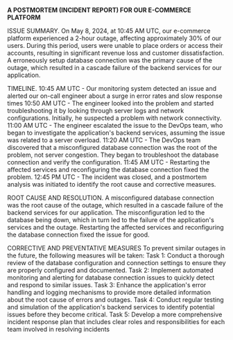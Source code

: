 **A POSTMORTEM (INCIDENT REPORT) FOR OUR E-COMMERCE PLATFORM**

ISSUE SUMMARY.
On May 8, 2024, at 10:45 AM UTC, our e-commerce platform experienced a 2-hour outage, affecting approximately 30% of our users. During this period, users were unable to place orders or access their accounts, resulting in significant revenue loss and customer dissatisfaction. A erroneously setup database connection was the primary cause of the outage, which resulted in a cascade failure of the backend services for our application.

TIMELINE.
10:45 AM UTC - Our monitoring system detected an issue and alerted our on-call engineer about a surge in error rates and slow response times
10:50 AM UTC - The engineer looked into the problem and started troubleshooting it by looking through server logs and network configurations. Initially, he suspected a problem with network connectivity.
11:00 AM UTC - The engineer escalated the issue to the DevOps team, who began to investigate the application's backend services, assuming the issue was related to a server overload.
11:20 AM UTC - The DevOps team discovered that a misconfigured database connection was the root of the problem, not server congestion. They began to troubleshoot the database connection and verify the configuration.
11:45 AM UTC - Restarting the affected services and reconfiguring the database connection fixed the problem.
12:45 PM UTC - The incident was closed, and a postmortem analysis was initiated to identify the root cause and corrective measures.

ROOT CAUSE AND RESOLUTION.
A misconfigured database connection was the root cause of the outage, which resulted in a cascade failure of the backend services for our application. The misconfiguration led to the database being down, which in turn led to the failure of the application's services and the outage. Restarting the affected services and reconfiguring the database connection fixed the issue for good.

CORRECTIVE AND PREVENTATIVE MEASURES
To prevent similar outages in the future, the following measures will be taken:
Task 1: Conduct a thorough review of the database configuration and connection settings to ensure they are properly configured and documented.
Task 2: Implement automated monitoring and alerting for database connection issues to quickly detect and respond to similar issues.
Task 3: Enhance the application's error handling and logging mechanisms to provide more detailed information about the root cause of errors and outages.
Task 4: Conduct regular testing and simulation of the application's backend services to identify potential issues before they become critical.
Task 5: Develop a more comprehensive incident response plan that includes clear roles and responsibilities for each team involved in resolving incidents
